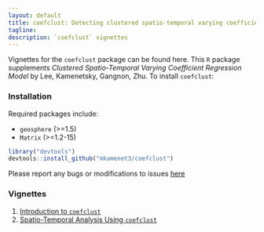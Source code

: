 ```yaml
---
layout: default
title: coefclust: Detecting clustered spatio-temporal varying coefficient in regression model
tagline: 
description: `coefclust` vignettes
---
```


Vignettes for the `coefclust` package can be found here. This `R` package
supplements *Clustered Spatio-Temporal Varying Coefficient Regression Model* by
Lee, Kamenetsky, Gangnon, Zhu. To install `coefclust`:



### Installation

Required packages include:

- `geosphere` (>=1.5)
- `Matrix` (>=1.2-15)


```R
library("devtools")
devtools::install_github("mkamenet3/coefclust")
```
Please report any bugs or modifications to issues
[here](https://github.com/mkamenet3/coefclust/issues)


### Vignettes

1. [Introduction to `coefclust`](coefclust.html)
2. [Spatio-Temporal Analysis Using `coefclust`](coefclustST.html)
